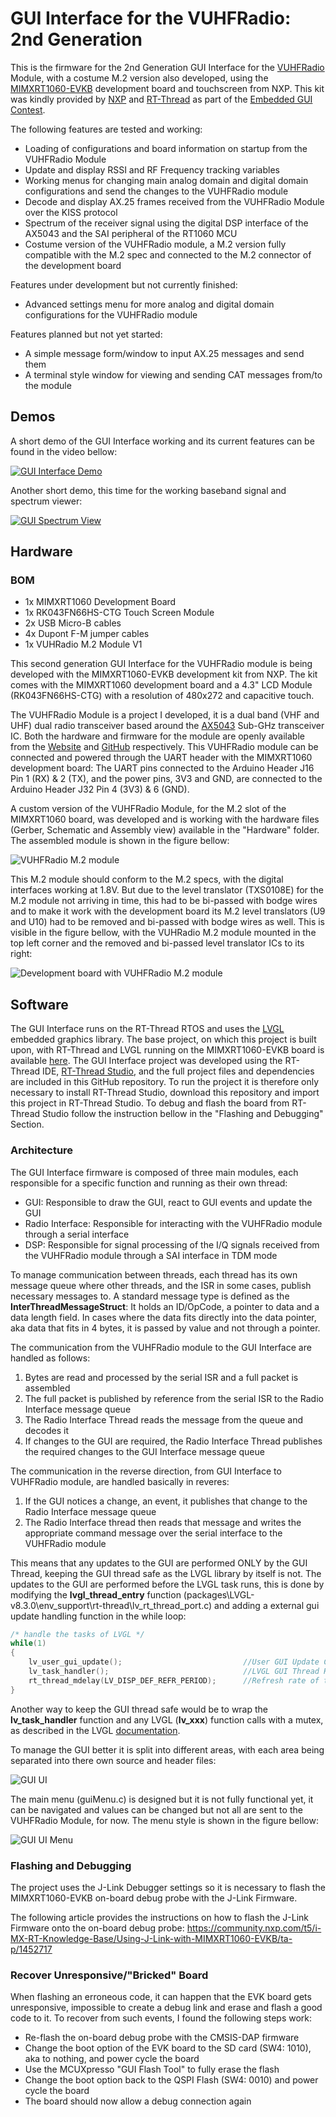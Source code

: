 # GUI Interface for the VUHFRadio: 2nd Generation
This is the firmware for the 2nd Generation GUI Interface for the [VUHFRadio](www.notblackmagic.com/projects/vuhf-radio/) Module, with a costume M.2 version also developed, using the [MIMXRT1060-EVKB](www.nxp.com/design/development-boards/i-mx-evaluation-and-development-boards/i-mx-rt1060-evaluation-kit:MIMXRT1060-EVKB) development board and touchscreen from NXP. This kit was kindly provided by [NXP](www.nxp.com) and [RT-Thread](www.rt-thread.io) as part of the [Embedded GUI Contest](https://rt-thread.medium.com/embedded-gui-contest-4c22ba04ca37).

The following features are tested and working:
- Loading of configurations and board information on startup from the VUHFRadio Module
- Update and display RSSI and RF Frequency tracking variables
- Working menus for changing main analog domain and digital domain configurations and send the changes to the VUHFRadio module
- Decode and display AX.25 frames received from the VUHFRadio Module over the KISS protocol
- Spectrum of the receiver signal using the digital DSP interface of the AX5043 and the SAI peripheral of the RT1060 MCU
- Costume version of the VUHFRadio module, a M.2 version fully compatible with the M.2 spec and connected to the M.2 connector of the development board

Features under development but not currently finished:
- Advanced settings menu for more analog and digital domain configurations for the VUHFRadio module

Features planned but not yet started:
- A simple message form/window to input AX.25 messages and send them
- A terminal style window for viewing and sending CAT messages from/to the module

## Demos
A short demo of the GUI Interface working and its current features can be found in the video bellow:

[![GUI Interface Demo](https://img.youtube.com/vi/tcLBblnkBhU/0.jpg)](https://youtu.be/tcLBblnkBhU "GUI Interface Demo")

Another short demo, this time for the working baseband signal and spectrum viewer:

[![GUI Spectrum View](https://img.youtube.com/vi/ZY454bezK1s/0.jpg)](https://youtu.be/ZY454bezK1s "GUI Spectrum View")

## Hardware

### BOM
- 1x MIMXRT1060 Development Board
- 1x RK043FN66HS-CTG Touch Screen Module
- 2x USB Micro-B cables
- 4x Dupont F-M jumper cables
- 1x VUHRadio M.2 Module V1

This second generation GUI Interface for the VUHFRadio module is being developed with the MIMXRT1060-EVKB development kit from NXP. The kit comes with the MIMXRT1060 development board and a 4.3" LCD Module (RK043FN66HS-CTG) with a resolution of 480x272 and capacitive touch.

The VUHFRadio Module is a project I developed, it is a dual band (VHF and UHF) dual radio transceiver based around the [AX5043](www.onsemi.com/products/wireless-connectivity/wireless-rf-transceivers/ax5043) Sub-GHz transceiver IC. Both the hardware and firmware for the module are openly available from the [Website](www.notblackmagic.com/projects/vuhf-radio/) and [GitHub](https://github.com/NotBlackMagic/VUHFRadio) respectively. This VUHFRadio module can be connected and powered through the UART header with the MIMXRT1060 development board: The UART pins connected to the Arduino Header J16 Pin 1 (RX) & 2 (TX), and the power pins, 3V3 and GND, are connected to the Arduino Header J32 Pin 4 (3V3) & 6 (GND).

A custom version of the VUHFRadio Module, for the M.2 slot of the MIMXRT1060 board, was developed and is working with the hardware files (Gerber, Schematic and Assembly view) available in the "Hardware" folder. The assembled module is shown in the figure bellow:

![VUHFRadio M.2 module](./VUHFRadio_M2_Module.png)

This M.2 module should conform to the M.2 specs, with the digital interfaces working at 1.8V. But due to the level translator (TXS0108E) for the M.2 module not arriving in time, this had to be bi-passed with bodge wires and to make it work with the development board its M.2 level translators (U9 and U10) had to be removed and bi-passed with bodge wires as well. This is visible in the figure bellow, with the VUHRadio M.2 module mounted in the top left corner and the removed and bi-passed level translator ICs to its right:

![Development board with VUHFRadio M.2 module](./Development_Board_wVUHFRadioM2.png)

## Software
The GUI Interface runs on the RT-Thread RTOS and uses the [LVGL](www.lvgl.io) embedded graphics library. The base project, on which this project is built upon, with RT-Thread and LVGL running on the MIMXRT1060-EVKB board is available [here](www.github.com/NotBlackMagic/MIMXRT1060-EVKB). The GUI Interface project was developed using the RT-Thread IDE, [RT-Thread Studio](www.rt-thread.io/studio.html), and the full project files and dependencies are included in this GitHub repository. To run the project it is therefore only necessary to install RT-Thread Studio, download this repository and import this project in RT-Thread Studio. To debug and flash the board from RT-Thread Studio follow the instruction bellow in the "Flashing and Debugging" Section.

### Architecture
The GUI Interface firmware is composed of three main modules, each responsible for a specific function and running as their own thread:

- GUI: Responsible to draw the GUI, react to GUI events and update the GUI
- Radio Interface: Responsible for interacting with the VUHFRadio module through a serial interface
- DSP: Responsible for signal processing of the I/Q signals received from the VUHFRadio module through a SAI interface in TDM mode

To manage communication between threads, each thread has its own message queue where other threads, and the ISR in some cases, publish necessary messages to. A standard message type is defined as the **InterThreadMessageStruct**: It holds an ID/OpCode, a pointer to data and a data length field. In cases where the data fits directly into the data pointer, aka data that fits in 4 bytes, it is passed by value and not through a pointer.

The communication from the VUHFRadio module to the GUI Interface are handled as follows: 
1. Bytes are read and processed by the serial ISR and a full packet is assembled
2. The full packet is published by reference from the serial ISR to the Radio Interface message queue
3. The Radio Interface Thread reads the message from the queue and decodes it
4. If changes to the GUI are required, the Radio Interface Thread publishes the required changes to the GUI Interface message queue

The communication in the reverse direction, from GUI Interface to VUHFRadio module, are handled basically in reveres:
1. If the GUI notices a change, an event, it publishes that change to the Radio Interface message queue
2. The Radio Interface thread then reads that message and writes the appropriate command message over the serial interface to the VUHFRadio module

This means that any updates to the GUI are performed ONLY by the GUI Thread, keeping the GUI thread safe as the LVGL library by itself is not. The updates to the GUI are performed before the LVGL task runs, this is done by modifying the **lvgl_thread_entry** function (packages\LVGL-v8.3.0\env_support\rt-thread\lv_rt_thread_port.c) and adding a external gui update handling function in the while loop:

```c
/* handle the tasks of LVGL */
while(1)
{
	lv_user_gui_update();							//User GUI Update Call
	lv_task_handler();								//LVGL GUI Thread Handler
	rt_thread_mdelay(LV_DISP_DEF_REFR_PERIOD);		//Refresh rate of the GUI
}
```

Another way to keep the GUI thread safe would be to wrap the **lv_task_handler** function and any LVGL (**lv_xxx**) function calls with a mutex, as described in the LVGL [documentation](https://docs.lvgl.io/master/porting/os.html).

To manage the GUI better it is split into different areas, with each area being separated into there own source and header files:

![GUI UI](./GUI_UI.png)

The main menu (guiMenu.c) is designed but it is not fully functional yet, it can be navigated and values can be changed but not all are sent to the VUHFRadio Module, for now. The menu style is shown in the figure bellow:

![GUI UI Menu](./GUI_UI_Menu.png)

### Flashing and Debugging
The project uses the J-Link Debugger settings so it is necessary to flash the MIMXRT1060-EVKB on-board debug probe with the J-Link Firmware. 

The following article provides the instructions on how to flash the J-Link Firmware onto the on-board debug probe:
https://community.nxp.com/t5/i-MX-RT-Knowledge-Base/Using-J-Link-with-MIMXRT1060-EVKB/ta-p/1452717

### Recover Unresponsive/"Bricked" Board
When flashing an erroneous code, it can happen that the EVK board gets unresponsive, impossible to create a debug link and erase and flash a good code to it. To recover from such events, I found the following steps work:

- Re-flash the on-board debug probe with the CMSIS-DAP firmware
- Change the boot option of the EVK board to the SD card (SW4: 1010), aka to nothing, and power cycle the board
- Use the MCUXpresso "GUI Flash Tool" to fully erase the flash
- Change the boot option back to the QSPI Flash (SW4: 0010) and power cycle the board
- The board should now allow a debug connection again
